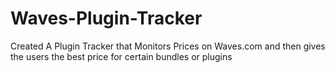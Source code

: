 # Waves-Plugin-Tracker
Created A Plugin Tracker that Monitors Prices on Waves.com and then gives the users the best price for certain bundles or plugins
